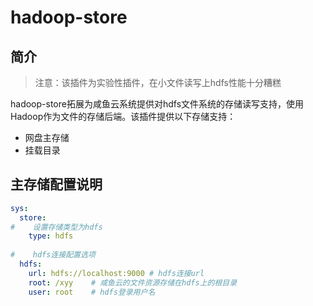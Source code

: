 # hadoop-store

## 简介
> 注意：该插件为实验性插件，在小文件读写上hdfs性能十分糟糕


hadoop-store拓展为咸鱼云系统提供对hdfs文件系统的存储读写支持，使用Hadoop作为文件的存储后端。该插件提供以下存储支持：

- 网盘主存储
- 挂载目录

## 主存储配置说明

```yaml
sys:
  store:
#    设置存储类型为hdfs
    type: hdfs
    
#    hdfs连接配置选项
  hdfs:
    url: hdfs://localhost:9000 # hdfs连接url
    root: /xyy    # 咸鱼云的文件资源存储在hdfs上的根目录
    user: root    # hdfs登录用户名

```